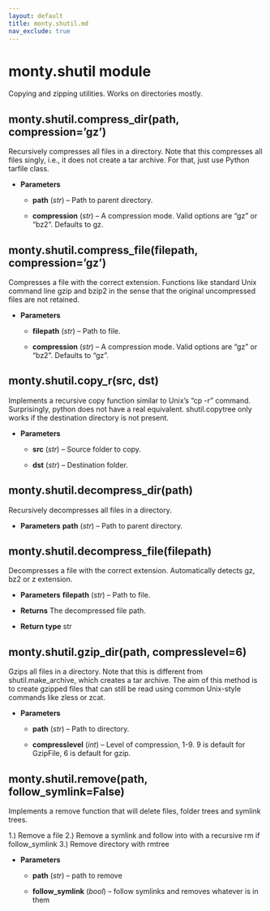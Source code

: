 ```yaml
---
layout: default
title: monty.shutil.md
nav_exclude: true
---
```


# monty.shutil module

Copying and zipping utilities. Works on directories mostly.

## monty.shutil.compress_dir(path, compression=’gz’)

Recursively compresses all files in a directory. Note that this
compresses all files singly, i.e., it does not create a tar archive. For
that, just use Python tarfile class.


* **Parameters**

    * **path** (*str*) – Path to parent directory.


    * **compression** (*str*) – A compression mode. Valid options are “gz” or
“bz2”. Defaults to gz.

## monty.shutil.compress_file(filepath, compression=’gz’)

Compresses a file with the correct extension. Functions like standard
Unix command line gzip and bzip2 in the sense that the original
uncompressed files are not retained.


* **Parameters**

    * **filepath** (*str*) – Path to file.


    * **compression** (*str*) – A compression mode. Valid options are “gz” or
“bz2”. Defaults to “gz”.

## monty.shutil.copy_r(src, dst)

Implements a recursive copy function similar to Unix’s “cp -r” command.
Surprisingly, python does not have a real equivalent. shutil.copytree
only works if the destination directory is not present.


* **Parameters**

    * **src** (*str*) – Source folder to copy.


    * **dst** (*str*) – Destination folder.

## monty.shutil.decompress_dir(path)

Recursively decompresses all files in a directory.


* **Parameters**
**path** (*str*) – Path to parent directory.

## monty.shutil.decompress_file(filepath)

Decompresses a file with the correct extension. Automatically detects
gz, bz2 or z extension.


* **Parameters**
**filepath** (*str*) – Path to file.


* **Returns**
The decompressed file path.


* **Return type**
str

## monty.shutil.gzip_dir(path, compresslevel=6)

Gzips all files in a directory. Note that this is different from
shutil.make_archive, which creates a tar archive. The aim of this method
is to create gzipped files that can still be read using common Unix-style
commands like zless or zcat.


* **Parameters**

    * **path** (*str*) – Path to directory.


    * **compresslevel** (*int*) – Level of compression, 1-9. 9 is default for
GzipFile, 6 is default for gzip.

## monty.shutil.remove(path, follow_symlink=False)

Implements a remove function that will delete files, folder trees and
symlink trees.

1.) Remove a file
2.) Remove a symlink and follow into with a recursive rm if follow_symlink
3.) Remove directory with rmtree


* **Parameters**

    * **path** (*str*) – path to remove


    * **follow_symlink** (*bool*) – follow symlinks and removes whatever is in them